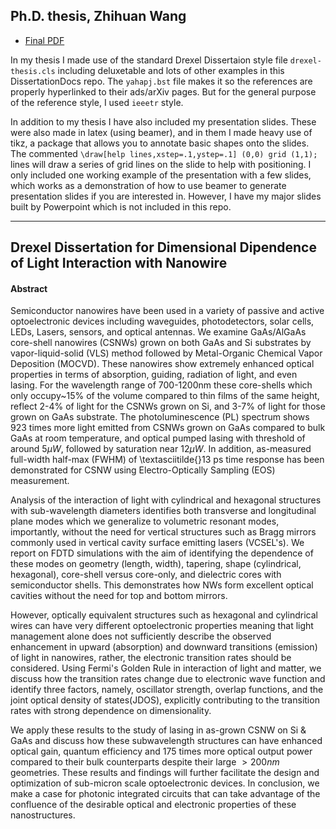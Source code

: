 ## Ph.D. thesis, Zhihuan Wang

+ [Final PDF](thesis.pdf?raw=true)

In my thesis I made use of the standard Drexel Dissertaion style file
`drexel-thesis.cls` including deluxetable and lots of other examples in this
DissertationDocs repo. The `yahapj.bst` file makes it so the references are
properly hyperlinked to their ads/arXiv pages. But for the general purpose of
the reference style, I used `ieeetr` style.

In addition to my thesis I have also included my presentation slides. These
were also made in latex (using beamer), and in them I made heavy use of tikz, a
package that allows you to annotate basic shapes onto the slides. The commented
`\draw[help lines,xstep=.1,ystep=.1] (0,0) grid (1,1);` lines will draw a
series of grid lines on the slide to help with positioning. I only included one
working example of the presentation with a few slides, which works as a
demonstration of how to use beamer to generate presentation slides if you are
interested in. However, I have my major slides built by Powerpoint which is not
included in this repo.

--------------------------------------------------------------------------

## Drexel Dissertation for Dimensional Dipendence of Light Interaction with Nanowire

#### Abstract

Semiconductor nanowires have been used in a variety of passive and active
optoelectronic devices including waveguides, photodetectors, solar cells, LEDs,
Lasers, sensors, and optical antennas. We examine GaAs/AlGaAs core-shell
nanowires (CSNWs) grown on both GaAs and Si substrates by vapor-liquid-solid
(VLS) method followed by Metal-Organic Chemical Vapor Deposition (MOCVD). These
nanowires show extremely enhanced optical properties in terms of absorption,
guiding, radiation of light, and even lasing. For the wavelength range of
700-1200nm these core-shells which only occupy~15\% of the volume compared to
thin films of the same height, reflect 2-4\% of light for the CSNWs grown on
Si, and 3-7\% of light for those grown on GaAs substrate. The photoluminescence
(PL) spectrum shows 923 times more light emitted from CSNWs grown on GaAs
compared to bulk GaAs at room temperature, and optical pumped lasing with
threshold of around $5{\mu}W$, followed by saturation near $12{\mu}W$. In
addition, as-measured full-width half-max (FWHM) of \textasciitilde{}13 ps time
response has been demonstrated for CSNW using Electro-Optically Sampling (EOS)
measurement.

Analysis of the interaction of light with cylindrical and hexagonal structures
with sub-wavelength diameters identifies both transverse and longitudinal plane
modes which we generalize to volumetric resonant modes, importantly, without
the need for vertical structures such as Bragg mirrors commonly used in
vertical cavity surface emitting lasers (VCSEL's). We report on FDTD
simulations with the aim of identifying the dependence of these modes on
geometry (length, width), tapering, shape (cylindrical, hexagonal), core-shell
versus core-only, and dielectric cores with semiconductor shells. This
demonstrates how NWs form excellent optical cavities without the need for top
and bottom mirrors.

However, optically equivalent structures such as hexagonal and cylindrical
wires can have very different optoelectronic properties meaning that light
management alone does not sufficiently describe the observed enhancement in
upward (absorption) and downward transitions (emission) of light in nanowires,
rather, the electronic transition rates should be considered. Using Fermi's
Golden Rule in interaction of light and matter, we discuss how the transition
rates change due to electronic wave function and identify three factors,
namely, oscillator strength, overlap functions, and the joint optical density
of states(JDOS), explicitly contributing to the transition rates with strong
dependence on dimensionality.

We apply these results to the study of lasing in as-grown CSNW on Si \& GaAs
and discuss how these subwavelength structures can have enhanced optical gain,
quantum efficiency and 175 times more optical output power compared to their
bulk counterparts despite their large $> 200nm$ geometries. These results and
findings will further facilitate the design and optimization of sub-micron
scale optoelectronic devices. In conclusion, we make a case for photonic
integrated circuits that can take advantage of the confluence of the desirable
optical and electronic properties of these nanostructures.
